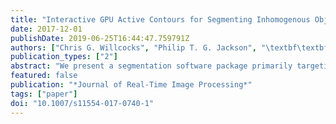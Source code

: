 ```yaml
---
title: "Interactive GPU Active Contours for Segmenting Inhomogenous Objects"
date: 2017-12-01
publishDate: 2019-06-25T16:44:47.759791Z
authors: ["Chris G. Willcocks", "Philip T. G. Jackson", "\textbf\textbfCarl J. Nelson", "Amar V. Nasrulloh", "Boguslaw Obara"]
publication_types: ["2"]
abstract: "We present a segmentation software package primarily targeting medical and biological applications, with a high level of visual feedback and several usability enhancements over existing packages. Specifically, we provide a substantially faster GPU implementation of the local Gaussian distribution fitting energy model, which can segment inhomogeneous objects with poorly defined boundaries as often encountered in biomedical images. We also provide interactive brushes to guide the segmentation process in a semiautomated framework. The speed of our implementation allows us to visualize the active surface in real time with a built-in ray tracer, where users may halt evolution at any time step to correct implausible segmentation by painting new blocking regions or new seeds. Quantitative and qualitative validation is presented, demonstrating the practical efficacy of our interactive elements for a variety of real-world datasets."
featured: false
publication: "*Journal of Real-Time Image Processing*"
tags: ["paper"]
doi: "10.1007/s11554-017-0740-1"
---
```


